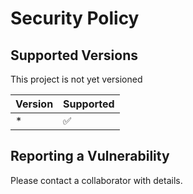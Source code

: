 # Security Policy

## Supported Versions
This project is not yet versioned

| Version | Supported          |
| ------- | ------------------ |
| *       | :white_check_mark: |

## Reporting a Vulnerability

Please contact a collaborator with details.
